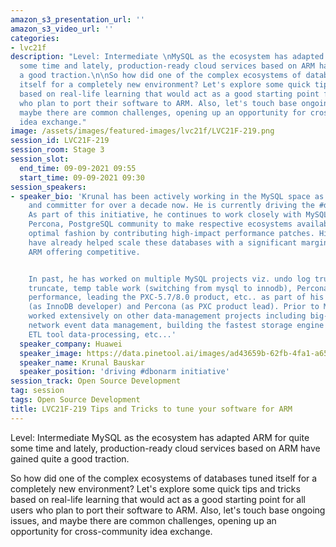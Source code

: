 ```yaml
---
amazon_s3_presentation_url: ''
amazon_s3_video_url: ''
categories:
- lvc21f
description: "Level: Intermediate \nMySQL as the ecosystem has adapted ARM for quite
  some time and lately, production-ready cloud services based on ARM have gained quite
  a good traction.\n\nSo how did one of the complex ecosystems of databases tuned
  itself for a completely new environment? Let's explore some quick tips and tricks
  based on real-life learning that would act as a good starting point for all users
  who plan to port their software to ARM. Also, let's touch base ongoing issues, and
  maybe there are common challenges, opening up an opportunity for cross-community
  idea exchange."
image: /assets/images/featured-images/lvc21f/LVC21F-219.png
session_id: LVC21F-219
session_room: Stage 3
session_slot:
  end_time: 09-09-2021 09:55
  start_time: 09-09-2021 09:30
session_speakers:
- speaker_bio: 'Krunal has been actively working in the MySQL space as a contributor
    and committer for over a decade now. He is currently driving the #dbonarm initiative.
    As part of this initiative, he continues to work closely with MySQL, MariaDB,
    Percona, PostgreSQL community to make respective ecosystems available on ARM in
    optimal fashion by contributing high-impact performance patches. His recent efforts
    have already helped scale these databases with a significant margin making their
    ARM offering competitive.


    In past, he has worked on multiple MySQL projects viz. undo log truncate, atomic
    truncate, temp table work (switching from mysql to innodb), Percona XtraDB Cluster
    performance, leading the PXC-5.7/8.0 product, etc.. as part of his tenure at MySQL/Oracle
    (as InnoDB developer) and Percona (as PXC product lead). Prior to MySQL, he has
    worked extensively on other data-management projects including big-data research,
    network event data management, building the fastest storage engine for MySQL,
    ETL tool data-processing, etc...'
  speaker_company: Huawei
  speaker_image: https://data.pinetool.ai/images/ad43659b-62fb-4fa1-a65b-8f440204be8c.jpeg
  speaker_name: Krunal Bauskar
  speaker_position: 'driving #dbonarm initiative'
session_track: Open Source Development
tag: session
tags: Open Source Development
title: LVC21F-219 Tips and Tricks to tune your software for ARM
---
```


Level: Intermediate 
MySQL as the ecosystem has adapted ARM for quite some time and lately, production-ready cloud services based on ARM have gained quite a good traction.

So how did one of the complex ecosystems of databases tuned itself for a completely new environment? Let's explore some quick tips and tricks based on real-life learning that would act as a good starting point for all users who plan to port their software to ARM. Also, let's touch base ongoing issues, and maybe there are common challenges, opening up an opportunity for cross-community idea exchange.